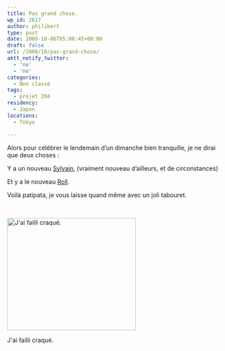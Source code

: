 ```yaml
---
title: Pas grand chose.
wp_id: 2617
author: philibert
type: post
date: 2008-10-06T05:00:45+00:00
draft: false
url: /2008/10/pas-grand-chose/
aktt_notify_twitter:
  - 'no'
  - 'no'
categories:
  - Non classé
tags:
  - projet 204
residency:
  - Japon
locations:
  - Tokyo

---
```

Alors pour célébrer le lendemain d&rsquo;un dimanche bien tranquille, je ne dirai que deux choses : 

Y a un nouveau <a title="Les Sylvain" href="http://rapdp.free.fr/lessylvain/" target="_self">Sylvain</a>, (vraiment nouveau d&rsquo;ailleurs, et de circonstances)

Et y a le nouveau <a title="Roll 3" href="http://gallery.mac.com/cheribibi#100092" target="_blank">Roll</a>.

Voilà patipata, je vous laisse quand même avec un joli tabouret.

 

<div id="attachment_294" class="wp-caption aligncenter" style="max-width: 300px">
  <a href="{{< aws >}}/uploads/img_2904.jpg"><img class="size-medium wp-image-294" title="img_2904" src="{{< aws >}}/uploads/img_2904-300x262.jpg" alt="J'ai failli craqué." width="300" height="262" /></a>
  
  <p class="wp-caption-text">
    J'ai failli craqué.
  </p>
</div>